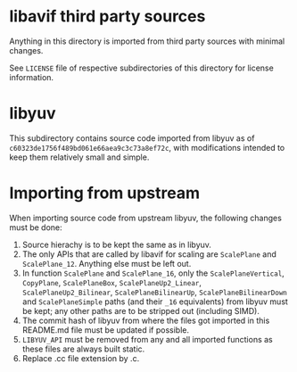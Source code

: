 # libavif third party sources

Anything in this directory is imported from third party sources with minimal changes.

See `LICENSE` file of respective subdirectories of this directory for license information.

# libyuv
This subdirectory contains source code imported from libyuv as of `c60323de1756f489bd061e66aea9c3c73a8ef72c`, with modifications intended to keep them relatively small and simple.

# Importing from upstream
When importing source code from upstream libyuv, the following changes must be done:
1. Source hierachy is to be kept the same as in libyuv.
2. The only APIs that are called by libavif for scaling are `ScalePlane` and `ScalePlane_12`. Anything else must be left out.
3. In function `ScalePlane` and `ScalePlane_16`, only the `ScalePlaneVertical`, `CopyPlane`, `ScalePlaneBox`, `ScalePlaneUp2_Linear`, `ScalePlaneUp2_Bilinear`, `ScalePlaneBilinearUp`, `ScalePlaneBilinearDown` and `ScalePlaneSimple` paths (and their `_16` equivalents) from libyuv must be kept; any other paths are to be stripped out (including SIMD).
4. The commit hash of libyuv from where the files got imported in this README.md file must be updated if possible.
5. `LIBYUV_API` must be removed from any and all imported functions as these files are always built static.
6. Replace .cc file extension by .c.